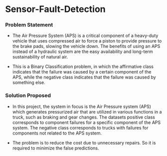 # Sensor-Fault-Detection

### Problem Statement
- The Air Pressure System (APS) is a critical component of a heavy-duty vehicle that uses compressed air to force a piston to provide pressure to the brake pads, slowing the vehicle down. The benefits of using an APS instead of a hydraulic system are the easy availability and long-term sustainability of natural air.

- This is a Binary Classification problem, in which the affirmative class indicates that the failure was caused by a certain component of the APS, while the negative class indicates that the failure was caused by something else.

### Solution Proposed
- In this project, the system in focus is the Air Pressure system (APS) which generates pressurized air that are utilized in various functions in a truck, such as braking and gear changes. The datasets positive class corresponds to component failures for a specific component of the APS system. The negative class corresponds to trucks with failures for components not related to the APS system.

- The problem is to reduce the cost due to unnecessary repairs. So it is required to minimize the false predictions.